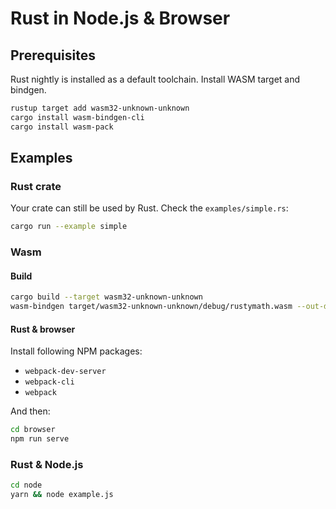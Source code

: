 # Rust in Node.js & Browser

## Prerequisites

Rust nightly is installed as a default toolchain. Install WASM target and bindgen.

```bash
rustup target add wasm32-unknown-unknown
cargo install wasm-bindgen-cli
cargo install wasm-pack
```

## Examples

### Rust crate

Your crate can still be used by Rust. Check the `examples/simple.rs`:

```bash
cargo run --example simple
```

### Wasm

#### Build

```bash
cargo build --target wasm32-unknown-unknown
wasm-bindgen target/wasm32-unknown-unknown/debug/rustymath.wasm --out-dir target
```

#### Rust & browser

Install following NPM packages:

* `webpack-dev-server`
* `webpack-cli`
* `webpack`

And then:

```bash
cd browser
npm run serve
```

### Rust & Node.js

```bash
cd node
yarn && node example.js
```
